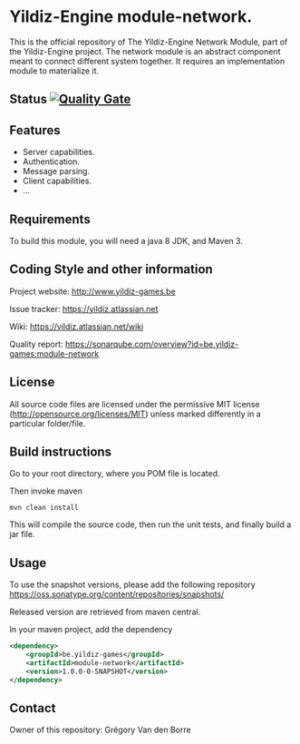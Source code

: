 # Yildiz-Engine module-network.

This is the official repository of The Yildiz-Engine Network Module, part of the Yildiz-Engine project.
The network module is an abstract component meant to connect different system together.
It requires an implementation module to materialize it.

## Status [![Quality Gate](https://www.sonarqube.com/api/badges/gate?key=be.yildiz-games:module-network)](https://sonarqube.com/overview?id=be.yildiz-games:module-network)

## Features

* Server capabilities.
* Authentication.
* Message parsing.
* Client capabilities.
* ...

## Requirements

To build this module, you will need a java 8 JDK, and Maven 3.

## Coding Style and other information

Project website:
http://www.yildiz-games.be

Issue tracker:
https://yildiz.atlassian.net

Wiki:
https://yildiz.atlassian.net/wiki

Quality report:
https://sonarqube.com/overview?id=be.yildiz-games:module-network

## License

All source code files are licensed under the permissive MIT license
(http://opensource.org/licenses/MIT) unless marked differently in a particular folder/file.

## Build instructions
Go to your root directory, where you POM file is located.

Then invoke maven

	mvn clean install

This will compile the source code, then run the unit tests, and finally build a jar file.

## Usage

To use the snapshot versions, please add the following repository
https://oss.sonatype.org/content/repositories/snapshots/

Released version are retrieved from maven central.

In your maven project, add the dependency

```xml
<dependency>
    <groupId>be.yildiz-games</groupId>
    <artifactId>module-network</artifactId>
    <version>1.0.0-0-SNAPSHOT</version>
</dependency>
```
## Contact
Owner of this repository: Grégory Van den Borre